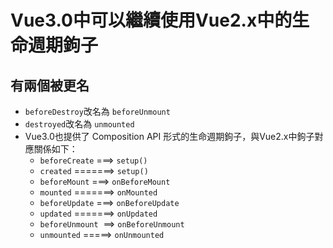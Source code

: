 # Vue3.0中可以繼續使用Vue2.x中的生命週期鉤子

## 有兩個被更名

- `beforeDestroy`改名為 `beforeUnmount`
- `destroyed`改名為 `unmounted`
- Vue3.0也提供了 Composition API 形式的生命週期鉤子，與Vue2.x中鉤子對應關係如下：
  - `beforeCreate`  ===> `setup()`
  - `created`   =======> `setup()`
  - `beforeMount`   ===> `onBeforeMount`
  - `mounted`   =======> `onMounted`
  - `beforeUpdate`  ===> `onBeforeUpdate`
  - `updated`   =======> `onUpdated`
  - `beforeUnmount`  ==> `onBeforeUnmount`
  - `unmounted`   =====> `onUnmounted`
